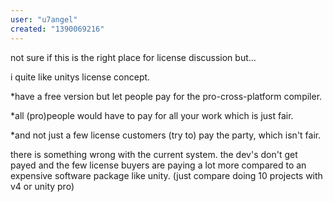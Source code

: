 ```yaml
---
user: "u7angel"
created: "1390069216"
---
```


not sure if this is the right place for license discussion but...

i quite like unitys license concept. 

*have a free version but let people pay for the pro-cross-platform compiler. 

*all (pro)people would have to pay for all your work which is just fair. 

*and not just a few license customers (try to) pay the party, which isn't fair.

there is something wrong with the current system. the dev's don't get payed and the few license buyers are paying a lot more compared to an expensive software package like unity. (just compare doing 10 projects with v4 or unity pro)

 
